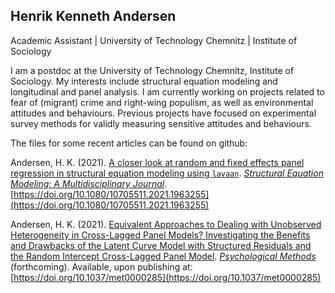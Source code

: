 Henrik Kenneth Andersen 
--- 
Academic Assistant | University of Technology Chemnitz | Institute of Sociology

I am a postdoc at the University of Technology Chemnitz, Institute of Sociology. My interests include structural equation modeling and longitudinal and panel analysis. I am currently working on projects related to fear of (migrant) crime and right-wing populism, as well as environmental attitudes and behaviours. Previous projects have focused on experimental survey methods for validly measuring sensitive attitudes and behaviours. 

The files for some recent articles can be found on github:

Andersen, H. K. (2021). [A closer look at random and fixed effects panel regression in structural equation modeling using `lavaan`](https://github.com/henrik-andersen/random-fixed-effects-sem). *[Structural Equation Modeling: A Multidisciplinary Journal](https://www.tandfonline.com/toc/hsem20/current?gclid=CjwKCAjwxo6IBhBKEiwAXSYBs3gSCunNSU6vQfWxS-11cVImfEaSQ8ten1AMm6zur6EWSyIch50hBRoCCAwQAvD_BwE)*. [https://doi.org/10.1080/10705511.2021.1963255](https://doi.org/10.1080/10705511.2021.1963255)

Andersen, H. K. (2021). [Equivalent Approaches to Dealing with Unobserved Heterogeneity in Cross-Lagged Panel Models? Investigating the Benefits and Drawbacks of the Latent Curve Model with Structured Residuals and the Random Intercept Cross-Lagged Panel Model](https://github.com/henrik-andersen/equivalent-approaches-clpm). *[Psychological Methods](https://www.apa.org/pubs/journals/met)* (forthcoming). Available, upon publishing at: [https://doi.org/10.1037/met0000285](https://doi.org/10.1037/met0000285) 

<!--
**henrik-andersen/henrik-andersen** is a ✨ _special_ ✨ repository because its `README.md` (this file) appears on your GitHub profile.

Here are some ideas to get you started:

- 🔭 I’m currently working on ...
- 🌱 I’m currently learning ...
- 👯 I’m looking to collaborate on ...
- 🤔 I’m looking for help with ...
- 💬 Ask me about ...
- 📫 How to reach me: ...
- 😄 Pronouns: ...
- ⚡ Fun fact: ...

<img src="https://github.com/henrik-andersen/henrik-andersen/blob/main/r-files/cite_plot.png" alt="xxx" width="500" height="400">

-->
